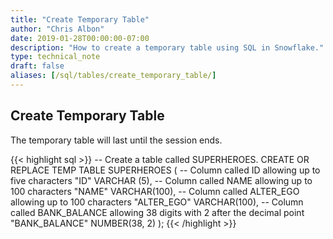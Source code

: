 ```yaml
---
title: "Create Temporary Table"
author: "Chris Albon"
date: 2019-01-28T00:00:00-07:00
description: "How to create a temporary table using SQL in Snowflake."
type: technical_note
draft: false
aliases: [/sql/tables/create_temporary_table/]
---
```


## Create Temporary Table

The temporary table will last until the session ends.

{{< highlight sql >}}
-- Create a table called SUPERHEROES.
CREATE OR REPLACE TEMP TABLE SUPERHEROES (
  -- Column called ID allowing up to five characters
  "ID" VARCHAR (5), 
  -- Column called NAME allowing up to 100 characters
  "NAME" VARCHAR(100),
  -- Column called ALTER_EGO allowing up to 100 characters
  "ALTER_EGO" VARCHAR(100),
  -- Column called BANK_BALANCE allowing 38 digits with 2 after the decimal point
  "BANK_BALANCE" NUMBER(38, 2)
);
{{< /highlight >}}